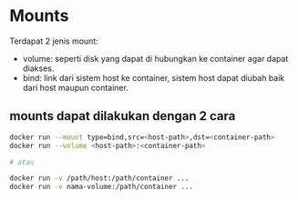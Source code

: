 # Mounts

Terdapat 2 jenis mount:

- volume: seperti disk yang dapat di hubungkan ke container agar dapat diakses.
- bind: link dari sistem host ke container, sistem host dapat diubah baik dari host maupun container.

## mounts dapat dilakukan dengan 2 cara

```bash
docker run --mount type=bind,src=<host-path>,dst=<container-path>
docker run --volume <host-path>:<container-path>

# atau

docker run -v /path/host:/path/container ...
docker run -v nama-volume:/path/container ...
```
